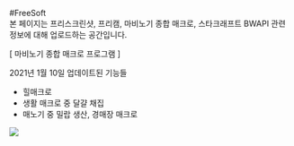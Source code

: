 #FreeSoft<br>
본 페이지는 프리스크린샷, 프리캠, 마비노기 종합 매크로, 스타크래프트 BWAPI 관련 정보에 대해 업로드하는 공간입니다.

[ 마비노기 종합 매크로 프로그램 ]

2021년 1월 10일 업데이트된 기능들
 - 힐매크로
 - 생활 매크로 중 달걀 채집
 - 매노기 중 밀랍 생산, 경매장 매크로
 
<a href='https://ifh.cc/v-PnHfX0' target='_blank'><img src='https://ifh.cc/g/PnHfX0.png' border='0'></a>
